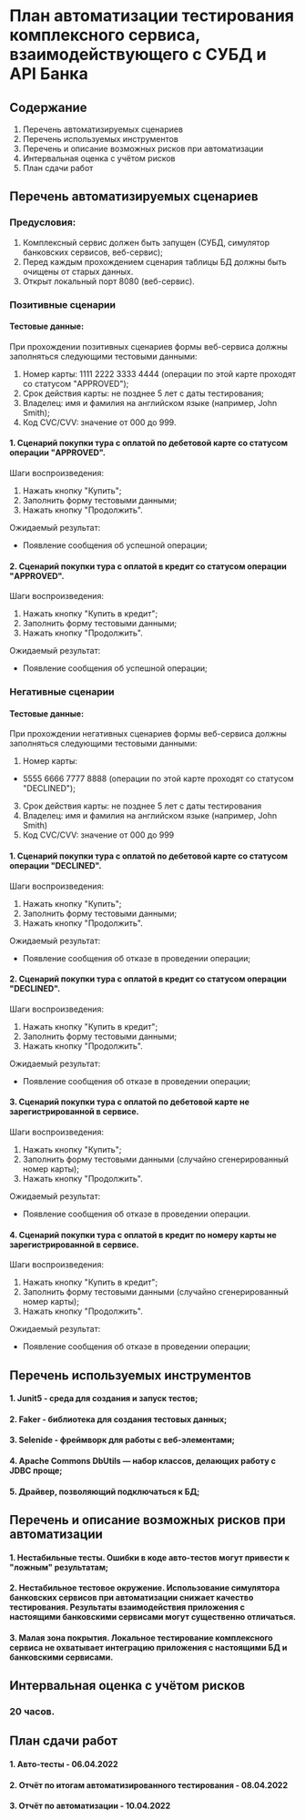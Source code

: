 # План автоматизации тестирования комплексного сервиса, взаимодействующего с СУБД и API Банка

## Содержание
1. Перечень автоматизируемых сценариев
2. Перечень используемых инструментов
3. Перечень и описание возможных рисков при автоматизации
4. Интервальная оценка с учётом рисков
5. План сдачи работ

## Перечень автоматизируемых сценариев

### Предусловия:
1. Комплексный сервис должен быть запущен (СУБД, симулятор банковских сервисов, веб-сервис);
2. Перед каждым прохождением сценария таблицы БД должны быть очищены от старых данных.
3. Открыт локальный порт 8080 (веб-сервис).


### Позитивные сценарии
#### Тестовые данные:
При прохождении позитивных сценариев формы веб-сервиса должны заполняться следующими тестовыми данными:
1. Номер карты: 1111 2222 3333 4444 (операции по этой карте проходят со статусом "APPROVED");
2. Срок действия карты: не позднее 5 лет с даты тестирования;
3. Владелец: имя и фамилия на английском языке (например, John Smith);
4. Код CVC/CVV: значение от 000 до 999.

#### 1. Сценарий покупки тура с оплатой по дебетовой карте со статусом операции "APPROVED".
Шаги воспроизведения:
1. Нажать кнопку "Купить";
2. Заполнить форму тестовыми данными;
3. Нажать кнопку "Продолжить".

Ожидаемый результат:
- Появление сообщения об успешной операции;

#### 2. Сценарий покупки тура с оплатой в кредит со статусом операции "APPROVED".
Шаги воспроизведения:
1. Нажать кнопку "Купить в кредит";
2. Заполнить форму тестовыми данными;
3. Нажать кнопку "Продолжить".

Ожидаемый результат:
- Появление сообщения об успешной операции;

### Негативные сценарии
#### Тестовые данные:
При прохождении негативных сценариев формы веб-сервиса должны заполняться следующими тестовыми данными:
1. Номер карты:
- 5555 6666 7777 8888 (операции по этой карте проходят со статусом "DECLINED");
3. Срок действия карты: не позднее 5 лет с даты тестирования
4. Владелец: имя и фамилия на английском языке (например, John Smith)
5. Код CVC/CVV: значение от 000 до 999

#### 1. Сценарий покупки тура с оплатой по дебетовой карте со статусом операции "DECLINED".
Шаги воспроизведения:
1. Нажать кнопку "Купить";
2. Заполнить форму тестовыми данными;
3. Нажать кнопку "Продолжить".

Ожидаемый результат:
- Появление сообщения об отказе в проведении операции;

#### 2. Сценарий покупки тура с оплатой в кредит со статусом операции "DECLINED".
Шаги воспроизведения:
1. Нажать кнопку "Купить в кредит";
2. Заполнить форму тестовыми данными;
3. Нажать кнопку "Продолжить".

Ожидаемый результат:
- Появление сообщения об отказе в проведении операции;

#### 3. Сценарий покупки тура с оплатой по дебетовой карте не зарегистрированной в сервисе.
Шаги воспроизведения:
1. Нажать кнопку "Купить";
2. Заполнить форму тестовыми данными (случайно сгенерированный номер карты);
3. Нажать кнопку "Продолжить".

Ожидаемый результат:
- Появление сообщения об отказе в проведении операции.

#### 4. Сценарий покупки тура с оплатой в кредит по номеру карты не зарегистрированной в сервисе.
Шаги воспроизведения:
1. Нажать кнопку "Купить в кредит";
2. Заполнить форму тестовыми данными (случайно сгенерированный номер карты);
3. Нажать кнопку "Продолжить".

Ожидаемый результат:
- Появление сообщения об отказе в проведении операции;

## Перечень используемых инструментов
#### 1. Junit5 - среда для создания и запуск тестов;
#### 2. Faker - библиотека для создания тестовых данных;
#### 3. Selenide - фреймворк для работы с веб-элементами;
#### 4. Apache Commons DbUtils — набор классов, делающих работу с JDBC проще;
#### 5. Драйвер, позволяющий подключаться к БД;

## Перечень и описание возможных рисков при автоматизации
#### 1. Нестабильные тесты. Ошибки в коде авто-тестов могут привести к "ложным" результатам;
#### 2. Нестабильное тестовое окружение. Использование симулятора банковских сервисов при автоматизации снижает качество тестирования. Результаты взаимодействия приложения с настоящими банковскими сервисами могут существенно отличаться.
#### 3. Малая зона покрытия. Локальное тестирование комплексного сервиса не охватывает интеграцию приложения с настоящими БД и банковскими сервисами.

## Интервальная оценка с учётом рисков
### 20 часов.

## План сдачи работ
#### 1. Авто-тесты - 06.04.2022
#### 2. Отчёт по итогам автоматизированного тестирования - 08.04.2022
#### 3. Отчёт по автоматизации - 10.04.2022
